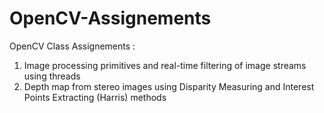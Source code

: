 # OpenCV-Assignements

OpenCV Class Assignements : 
1. Image processing primitives and real-time filtering of image streams using threads
2. Depth map from stereo images using Disparity Measuring and Interest Points Extracting (Harris) methods
